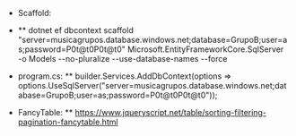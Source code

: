 * Scaffold:
* ** dotnet ef dbcontext scaffold "server=musicagrupos.database.windows.net;database=GrupoB;user=as;password=P0t@t0P0t@t0" Microsoft.EntityFrameworkCore.SqlServer -o Models --no-pluralize --use-database-names --force

* program.cs:
** builder.Services.AddDbContext<GrupoBContext>(options => options.UseSqlServer("server=musicagrupos.database.windows.net;database=GrupoB;user=as;password=P0t@t0P0t@t0"));

* FancyTable:
** https://www.jqueryscript.net/table/sorting-filtering-pagination-fancytable.html

